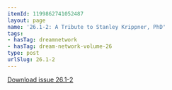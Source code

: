 ```yaml
---
itemId: 1199862741052487
layout: page
name: '26.1-2: A Tribute to Stanley Krippner, PhD'
tags:
- hasTag: dreamnetwork
- hasTag: dream-network-volume-26
type: post
urlSlug: 26.1-2
---
```

<a href="files/pdfs/Volume_26/26.1-26.2_krippner.pdf" download="">Download issue 26.1-2</a>
